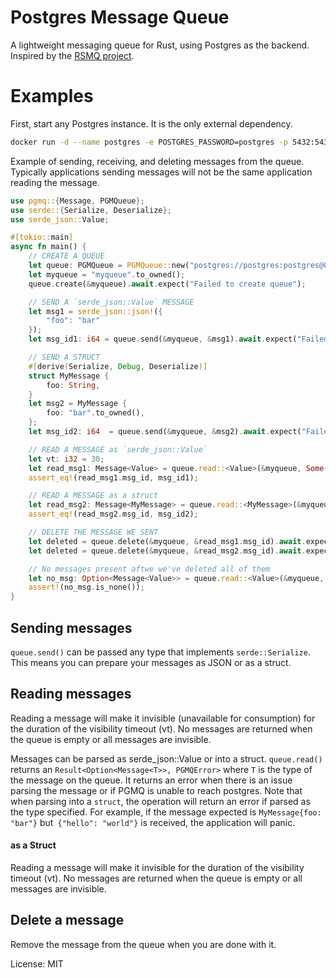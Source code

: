 # Postgres Message Queue

A lightweight messaging queue for Rust, using Postgres as the backend.
Inspired by the [RSMQ project](https://github.com/smrchy/rsmq).

# Examples

First, start any Postgres instance. It is the only external dependency.

```bash
docker run -d --name postgres -e POSTGRES_PASSWORD=postgres -p 5432:5432 postgres
```

Example of sending, receiving, and deleting messages from the queue. Typically applications sending messages
will not be the same application reading the message.

```rust
use pgmq::{Message, PGMQueue};
use serde::{Serialize, Deserialize};
use serde_json::Value;

#[tokio::main]
async fn main() {
    // CREATE A QUEUE
    let queue: PGMQueue = PGMQueue::new("postgres://postgres:postgres@0.0.0.0:5432".to_owned()).await.expect("failed to connect to postgres");
    let myqueue = "myqueue".to_owned();
    queue.create(&myqueue).await.expect("Failed to create queue");

    // SEND A `serde_json::Value` MESSAGE
    let msg1 = serde_json::json!({
        "foo": "bar"
    });
    let msg_id1: i64 = queue.send(&myqueue, &msg1).await.expect("Failed to enqueue message");

    // SEND A STRUCT
    #[derive(Serialize, Debug, Deserialize)]
    struct MyMessage {
        foo: String,
    }
    let msg2 = MyMessage {
        foo: "bar".to_owned(),
    };
    let msg_id2: i64  = queue.send(&myqueue, &msg2).await.expect("Failed to enqueue message");

    // READ A MESSAGE as `serde_json::Value`
    let vt: i32 = 30;
    let read_msg1: Message<Value> = queue.read::<Value>(&myqueue, Some(&vt)).await.unwrap().expect("no messages in the queue!");
    assert_eq!(read_msg1.msg_id, msg_id1);

    // READ A MESSAGE as a struct
    let read_msg2: Message<MyMessage> = queue.read::<MyMessage>(&myqueue, Some(&vt)).await.unwrap().expect("no messages in the queue!");
    assert_eq!(read_msg2.msg_id, msg_id2);

    // DELETE THE MESSAGE WE SENT
    let deleted = queue.delete(&myqueue, &read_msg1.msg_id).await.expect("Failed to delete message");
    let deleted = queue.delete(&myqueue, &read_msg2.msg_id).await.expect("Failed to delete message");

    // No messages present aftwe we've deleted all of them
    let no_msg: Option<Message<Value>> = queue.read::<Value>(&myqueue, Some(&vt)).await.unwrap();
    assert!(no_msg.is_none());
}
```
## Sending messages

`queue.send()` can be passed any type that implements `serde::Serialize`. This means you can prepare your messages as JSON or as a struct.

## Reading messages
Reading a message will make it invisible (unavailable for consumption) for the duration of the visibility timeout (vt).
No messages are returned when the queue is empty or all messages are invisible.

Messages can be parsed as serde_json::Value or into a struct. `queue.read()` returns an `Result<Option<Message<T>>, PGMQError>`
where `T` is the type of the message on the queue. It returns an error when there is an issue parsing the message or if PGMQ is unable to reach postgres.
Note that when parsing into a `struct`, the operation will return an error if
parsed as the type specified. For example, if the message expected is
`MyMessage{foo: "bar"}` but` {"hello": "world"}` is received, the application will panic.

#### as a Struct
Reading a message will make it invisible for the duration of the visibility timeout (vt).
No messages are returned when the queue is empty or all messages are invisible.

## Delete a message
Remove the message from the queue when you are done with it.

License: MIT
